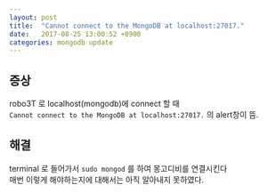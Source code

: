 ```yaml
---
layout: post
title:  "Cannot connect to the MongoDB at localhost:27017."
date:   2017-08-25 13:00:52 +0900
categories: mongodb update
---
```


## 증상

robo3T 로 localhost(mongodb)에 connect 할 때   
`Cannot connect to the MongoDB at localhost:27017.` 의 alert창이 뜸.

## 해결

terminal 로 들어가서 `sudo mongod` 를 하여 몽고디비를 연결시킨다   
매번 이렇게 해야하는지에 대해서는 아직 알아내지 못하였다.